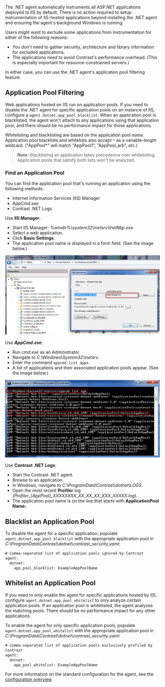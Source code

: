 <!--
title: "IIS Contrast .NET Agent Usage"
description: "Information on blacklisting/whitelisting application pools"
tags: "microsoft IIS pooling whitelist blacklist configuration agent installation .Net"
-->

The .NET agent automatically instruments all ASP.NET applications deployed to IIS by default. There is no action required to setup instrumentation of IIS-hosted applications beyond installing the .NET agent and ensuring the agent's background Windows is running. 

Users might want to exclude some applications from instrumentation for either of the following reasons: 
* You don't need to gather security, architecture and library information for excluded applications. 
* The applications need to avoid Contrast's performance overhead. (This is especially important for resource-constrained servers.)

In either case, you can use the .NET agent's application pool filtering feature. 

## Application Pool Filtering 

Web applications hosted on IIS run on application pools. If you need to disable the .NET agent for specific application pools on an instance of IIS, configure a `agent.dotnet.app_pool_blacklist`. When an application pool is blacklisted, the agent won't attach to any applications using that application pool, and there should be no performance impact for those applications.

Whitelisting and blacklisting are based on the application pool *name*. Application pool blacklists and whitelists also accept `*` as a variable-length wildcard. ("AppPool*" will match "AppPool1", "AppPool_arb", etc.)

>**Note:** Blacklisting an application takes precedence over whitelisting. Application pools that satisfy both lists won't be analyzed.

### Find an Application Pool 

You can find the application pool that's running an application using the following methods:

* Internet Information Services (IIS) Manager
* *AppCmd.exe*
* Contrast .NET Logs

Use **IIS Manager**: 

* Start IIS Manager: *%windir%\system32\inetsrv\InetMgr.exe*.
* Select a web application.
* Click **Basic Settings**.
* The application pool name is displayed in a form field. (See the image below.)

<a href="assets/images/KB3-e05_1.jpg" rel="lightbox" title="Application Pool Name"><img class="thumbnail" src="assets/images/KB3-e05_1.jpg"/></a>


Use ***AppCmd.exe***: 

* Run *cmd.exe* as an Administrator.
* Navigate to *C:\Windows\System32\inetsrv*.
* Enter the command `appcmd list apps`.
* A list of applications and their associated application pools appear. (See the image below.)

<a href="assets/images/KB3-e05_2.jpg" rel="lightbox" title="Application List"><img class="thumbnail" src="assets/images/KB3-e05_2.jpg"/></a>


Use **Contrast .NET Logs**: 

* Start the Contrast .NET agent.
* Browse to an application.
* In Windows, navigate to *C:\ProgramData\Contrast\dotnet\LOGS*.
* Open the most recent **Profiler** log (*Profiler_[AppPool]_XXXXXXXX_XX_XX_XX_XXX_XXXXX.log*).
* The application pool name is on the line that starts with **ApplicationPool Name:**.

## Blacklist an Application Pool

To disable the agent for a specific application, populate `agent.dotnet.app_pool_blacklist` with the appropriate application pool in *C:\ProgramData\Contrast\dotnet\contrast_security.yaml*:

```
# Comma-separated list of application pools ignored by Contrast
agent:
  dotnet:
    app_pool_blacklist: ExampleAppPoolName
```

## Whitelist an Application Pool 

If you need to only enable the agent for specific applications hosted by IIS, configure `agent.dotnet.app_pool_whitelist` to only analyze certain application pools. If an application pool is whitelisted, the agent analyzes the matching pools. There should be no performance impact for any other applications.

To enable the agent for only specific application pools, populate `agent.dotnet.app_pool_whitelist` with the appropriate application pool in *C:\ProgramData\Contrast\dotnet\contrast_security.yaml*:

```
# Comma-separated list of application pools exclusively profiled by Contrast
agent:
  dotnet:
    app_pool_whitelist: ExampleAppPoolName
```

For more information on the standard configuration for the agent, see the [configuration overview](installation-netconfig.html#net-yaml).

